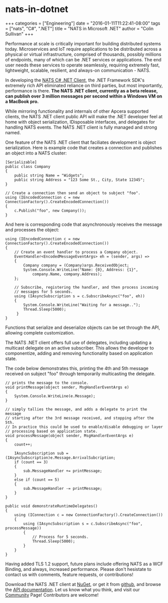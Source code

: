 # nats-in-dotnet

+++ categories = \["Engineering"\] date = "2016-01-11T11:22:41-08:00" tags = \["nats", "C\#", ".NET"\] title = "NATS in Microsoft .NET" author = "Colin Sullivan" +++

Performance at scale is critically important for building distributed systems today. Microservices and IoT require applications to be distributed across a physical or virtual infrastructure, comprised of thousands, possibly millions of endpoints, many of which can be .NET services or applications. The end user needs these services to operate seamlessly, requiring extremely fast, lightweight, scalable, resilient, and always-on communication - NATS.

In developing the [NATS C\# .NET Client](https://github.com/nats-io/csharp-nats), the .NET Framework SDK's extremely rich API eliminated reliance on third parties, but most importantly, performance is there. **The NATS .NET client, currently as a beta release, can publish over 3 million messages per second within a Windows VM on a MacBook pro.**

While mirroring functionality and internals of other Apcera supported clients, the NATS .NET client public API will make the .NET developer feel at home with object serialization, IDisposable interfaces, and delegates for handling NATS events. The NATS .NET client is fully managed and strong named.

One feature of the NATS .NET client that faciliates development is object serialization. Here is example code that creates a connection and publishes an object into a NATS cluster:

```text
[Serializable]
public class Company
{
    public string Name = "Widgets";
    public string Address = "123 Some St., City, State 12345";
}

// Create a connection then send an object to subject "foo".
using (IEncodedConnection c = new ConnectionFactory().CreateEncodedConnection())
{
    c.Publish("foo", new Company());
}
```

And here is corresponding code that asynchronously receives the message and processes the object:

```text
using (IEncodedConnection c = new ConnectionFactory().CreateEncodedConnection())
{
    // Create an event handler to process a Company object.
    EventHandler<EncodedMessageEventArgs> eh = (sender, args) =>
    {
        Company company = (Company)args.ReceivedObject;
        System.Console.WriteLine("Name: {0}, Address: {1}", 
            company.Name, company.Address);
    };

    // Subscribe, registering the handler, and then process incoming 
    // messages for 5 seconds.
    using (IAsyncSubscription s = c.SubscribeAsync("foo", eh))
    {
        System.Console.WriteLine("Waiting for a message..");
        Thread.Sleep(5000);
     }
}
```

Functions that serialize and deserialize objects can be set through the API, allowing complete customization.

The NATS .NET client offers full use of delegates, including updating a multicast delegate on an active subscriber. This allows the developer to componentize, adding and removing functionality based on application state.

The code below demonstrates this, printing the 4th and 5th message received on subject "foo" through temporarily multicasting the delegate.

```text
// prints the message to the console.
void printMessage(object sender, MsgHandlerEventArgs e)
{
    System.Console.WriteLine(e.Message);
}

// simply tallies the message, and adds a delegate to print the message
// starting after the 3rd message received, and stopping after the 5th.
// In practice this could be used to enable/disable debugging or layer 
// processing based on application state.
void processMessage(object sender, MsgHandlerEventArgs e)
{
    count++;

    IAsyncSubscription sub = (IAsyncSubscription)e.Message.ArrivalSubcription;
    if (count == 3)
    {
        sub.MessageHandler += printMessage;
    }
    else if (count == 5)
    {
        sub.MessageHandler -= printMessage;
    }
}

public void demonstrateRuntimeDelegates()
{
    using (IConnection c = new ConnectionFactory().CreateConnection())
    {
        using (IAsyncSubscription s = c.SubscribeAsync("foo", processMessage))
        {
            // Process for 5 seconds.
            Thread.Sleep(5000);
        }
    }
}
```

Having added TLS 1.2 support, future plans include offering NATS as a WCF Binding, and always, increased performance. Please don't hesistate to contact us with comments, feature requests, or contributions!

Download the NATS .NET client at [NuGet](https://www.nuget.org/packages/NATS.Client), or get it from [github](https://github.com/nats-io/csharp-nats), and browse the [API documentation](http://github.com/nats-io/csharp-nats/). Let us know what you think, and visit our [Community](http://nats.io/community/) Page! Contributors are welcome!

